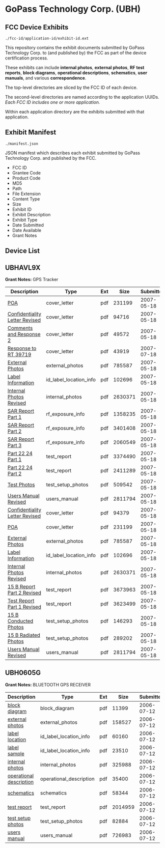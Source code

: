 # GoPass Technology Corp. (UBH)
## FCC Device Exhibits

```
./fcc-id/application-id/exhibit-id.ext
```

This repository contains the exhibit documents submitted by GoPass Technology Corp. to (and published by) the FCC as part of the device certification process.

These exhibits can include **internal photos**, **external photos**, **RF test reports**, **block diagrams**, **operational descriptions**, **schematics**, **user manuals**, and various **correspondence**.

The top-level directories are sliced by the FCC ID of each device.

The second-level directories are named according to the application UUIDs. *Each FCC ID includes one or more application.*

Within each application directory are the exhibits submitted with that application. 

## Exhibit Manifest

```
./manifest.json
```

JSON manifest which describes each exhibit submitted by GoPass Technology Corp. and published by the FCC.

- FCC ID
- Grantee Code
- Product Code
- MD5
- Path
- File Extension
- Content Type
- Size
- Exhibit ID
- Exhibit Description
- Exhibit Type
- Date Submitted
- Date Available
- Grant Notes

## Device List
## UBHAVL9X
**Grant Notes:** GPS Tracker

| Description | Type | Ext | Size | Submitted | Available |
| ----------- | ---- | --- | ---- | --------- | --------- |
| [POA](UBHAVL9X/df0517ec9406ab7b39654b84b958c3e7/794181.pdf) | cover_letter | pdf | 231199 | 2007-05-18 | 2007-05-18 |
| [Confidentiality Letter Revised](UBHAVL9X/df0517ec9406ab7b39654b84b958c3e7/794198.pdf) | cover_letter | pdf | 94716 | 2007-05-18 | 2007-05-18 |
| [Comments and Response 2](UBHAVL9X/df0517ec9406ab7b39654b84b958c3e7/794230.pdf) | cover_letter | pdf | 49572 | 2007-05-18 | 2007-05-18 |
| [Response to RT 39719](UBHAVL9X/df0517ec9406ab7b39654b84b958c3e7/817383.pdf) | cover_letter | pdf | 43919 | 2007-07-18 | 2007-05-18 |
| [External Photos](UBHAVL9X/df0517ec9406ab7b39654b84b958c3e7/794182.pdf) | external_photos | pdf | 785587 | 2007-05-18 | 2007-05-18 |
| [Label Information](UBHAVL9X/df0517ec9406ab7b39654b84b958c3e7/794184.pdf) | id_label_location_info | pdf | 102696 | 2007-05-18 | 2007-05-18 |
| [Internal Photos Revised](UBHAVL9X/df0517ec9406ab7b39654b84b958c3e7/794183.pdf) | internal_photos | pdf | 2630371 | 2007-05-18 | 2007-05-18 |
| [SAR Report Part 1](UBHAVL9X/df0517ec9406ab7b39654b84b958c3e7/794227.pdf) | rf_exposure_info | pdf | 1358235 | 2007-05-18 | 2007-05-18 |
| [SAR Report Part 2](UBHAVL9X/df0517ec9406ab7b39654b84b958c3e7/794228.pdf) | rf_exposure_info | pdf | 3401408 | 2007-05-18 | 2007-05-18 |
| [SAR Report Part 3](UBHAVL9X/df0517ec9406ab7b39654b84b958c3e7/794229.pdf) | rf_exposure_info | pdf | 2060549 | 2007-05-18 | 2007-05-18 |
| [Part 22 24 Part 1](UBHAVL9X/df0517ec9406ab7b39654b84b958c3e7/794222.pdf) | test_report | pdf | 3374490 | 2007-05-18 | 2007-05-18 |
| [Part 22 24 Part 2](UBHAVL9X/df0517ec9406ab7b39654b84b958c3e7/794223.pdf) | test_report | pdf | 2411289 | 2007-05-18 | 2007-05-18 |
| [Test Photos](UBHAVL9X/df0517ec9406ab7b39654b84b958c3e7/794224.pdf) | test_setup_photos | pdf | 509542 | 2007-05-18 | 2007-05-18 |
| [Users Manual Revised](UBHAVL9X/df0517ec9406ab7b39654b84b958c3e7/794191.pdf) | users_manual | pdf | 2811794 | 2007-05-18 | 2007-05-18 |
| [Confidentiality Letter Revised](UBHAVL9X/419a7ecdddca49d758eb3cfa48cad119/794180.pdf) | cover_letter | pdf | 94379 | 2007-05-18 | 2007-05-18 |
| [POA](UBHAVL9X/419a7ecdddca49d758eb3cfa48cad119/794181.pdf) | cover_letter | pdf | 231199 | 2007-05-18 | 2007-05-18 |
| [External Photos](UBHAVL9X/419a7ecdddca49d758eb3cfa48cad119/794182.pdf) | external_photos | pdf | 785587 | 2007-05-18 | 2007-05-18 |
| [Label Information](UBHAVL9X/419a7ecdddca49d758eb3cfa48cad119/794184.pdf) | id_label_location_info | pdf | 102696 | 2007-05-18 | 2007-05-18 |
| [Internal Photos Revised](UBHAVL9X/419a7ecdddca49d758eb3cfa48cad119/794183.pdf) | internal_photos | pdf | 2630371 | 2007-05-18 | 2007-05-18 |
| [15 B Report Part 2 Revised](UBHAVL9X/419a7ecdddca49d758eb3cfa48cad119/794187.pdf) | test_report | pdf | 3673963 | 2007-05-18 | 2007-05-18 |
| [Test Report Part 1 Revised](UBHAVL9X/419a7ecdddca49d758eb3cfa48cad119/794188.pdf) | test_report | pdf | 3623499 | 2007-05-18 | 2007-05-18 |
| [15 B Conducted Photos](UBHAVL9X/419a7ecdddca49d758eb3cfa48cad119/794189.pdf) | test_setup_photos | pdf | 146293 | 2007-05-18 | 2007-05-18 |
| [15 B Radiated Photos](UBHAVL9X/419a7ecdddca49d758eb3cfa48cad119/794190.pdf) | test_setup_photos | pdf | 289202 | 2007-05-18 | 2007-05-18 |
| [Users Manual Revised](UBHAVL9X/419a7ecdddca49d758eb3cfa48cad119/794191.pdf) | users_manual | pdf | 2811794 | 2007-05-18 | 2007-05-18 |
## UBH0605G
**Grant Notes:** BLUETOOTH GPS RECEIVER

| Description | Type | Ext | Size | Submitted | Available |
| ----------- | ---- | --- | ---- | --------- | --------- |
| [block diagram](UBH0605G/ed8b9097b8677573b781f84a60b9ed81/680290.pdf) | block_diagram | pdf | 11399 | 2006-07-12 | 2006-07-12 |
| [external photos](UBH0605G/ed8b9097b8677573b781f84a60b9ed81/680291.pdf) | external_photos | pdf | 158527 | 2006-07-12 | 2006-07-12 |
| [label location](UBH0605G/ed8b9097b8677573b781f84a60b9ed81/680293.pdf) | id_label_location_info | pdf | 60160 | 2006-07-12 | 2006-07-12 |
| [label sample](UBH0605G/ed8b9097b8677573b781f84a60b9ed81/680294.pdf) | id_label_location_info | pdf | 23510 | 2006-07-12 | 2006-07-12 |
| [internal photos](UBH0605G/ed8b9097b8677573b781f84a60b9ed81/680292.pdf) | internal_photos | pdf | 325988 | 2006-07-12 | 2006-07-12 |
| [operational description](UBH0605G/ed8b9097b8677573b781f84a60b9ed81/680295.pdf) | operational_description | pdf | 35400 | 2006-07-12 | 2006-07-12 |
| [schematics](UBH0605G/ed8b9097b8677573b781f84a60b9ed81/680296.pdf) | schematics | pdf | 58344 | 2006-07-12 | 2006-07-12 |
| [test report](UBH0605G/ed8b9097b8677573b781f84a60b9ed81/680297.pdf) | test_report | pdf | 2014959 | 2006-07-12 | 2006-07-12 |
| [test setup photos](UBH0605G/ed8b9097b8677573b781f84a60b9ed81/680298.pdf) | test_setup_photos | pdf | 82884 | 2006-07-12 | 2006-07-12 |
| [users manual](UBH0605G/ed8b9097b8677573b781f84a60b9ed81/680299.pdf) | users_manual | pdf | 726983 | 2006-07-12 | 2006-07-12 |
